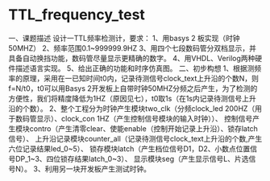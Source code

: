 # TTL_frequency_test
一、课题描述
设计一TTL频率检测计，要求：
1、用basys 2 板实现（时钟50MHZ）
2、频率范围0.1~999999.9HZ
3、用四个七段数码管分双档显示，并具备自动换挡功能，数码管尽量显示更精确的数字。
4、用VHDL、Verilog两种硬件描述语言实现。
5、给出正确的功能和时序仿真图。
二、初步构想
1、根据测频率的原理，采用在一已知时间t0内，记录待测信号clock_text上升沿的个数N，则f=N/t0，t0可以用Basys 2开发板上自带时钟50MHZ分频之后产生，为了检测的方便性，我们将精度降低为1HZ（原因见七），t0取1s（在1s内记录待测信号上升沿的个数）。
2、整个工程分为时钟产生模块two_clk（分频clock_led 200HZ（用于数码管显示）、clock_con 1HZ（产生控制信号模块的输入时钟））、
控制信号产生模块contro（产生清零clear、使能enable（控制开始记录上升沿）、锁存latch信号）、
上升沿记录模块counter_all（记录待测信号clock_text上升沿的个数,产生六位记录结果led_0~5）、
锁存模块latch（产生档位信号D1，D2、小数点位置信号DP_1~3、四位锁存结果latch_0~3）、
显示模块seg（产生显示信号L、片选信号N）。
3、利用另一块开发板产生测试时钟。
